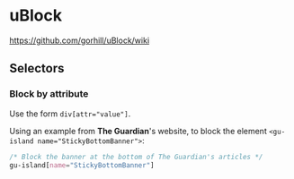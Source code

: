 # uBlock

<https://github.com/gorhill/uBlock/wiki>

## Selectors

### Block by attribute

Use the form `div[attr="value"]`.

Using an example from **The Guardian**'s website, to block the element `<gu-island name="StickyBottomBanner">`:

```css
/* Block the banner at the bottom of The Guardian's articles */
gu-island[name="StickyBottomBanner"]
```
